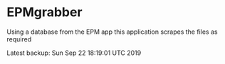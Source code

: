 # EPMgrabber
Using a database from the EPM app this application scrapes the files as required


Latest backup: Sun Sep 22 18:19:01 UTC 2019
